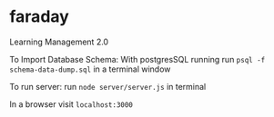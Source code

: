 # faraday
Learning Management 2.0


To Import Database Schema:
With postgresSQL running run `psql -f schema-data-dump.sql` in a terminal window


To run server:
run `node server/server.js` in terminal

In a browser visit `localhost:3000`